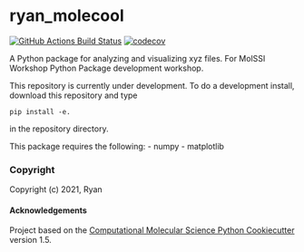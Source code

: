 ryan_molecool
==============================
[//]: # (Badges)
[![GitHub Actions Build Status](https://github.com/REPLACE_WITH_OWNER_ACCOUNT/ryan_molecool/workflows/CI/badge.svg)](https://github.com/REPLACE_WITH_OWNER_ACCOUNT/ryan_molecool/actions?query=workflow%3ACI)
[![codecov](https://codecov.io/gh/REPLACE_WITH_OWNER_ACCOUNT/ryan_molecool/branch/master/graph/badge.svg)](https://codecov.io/gh/REPLACE_WITH_OWNER_ACCOUNT/ryan_molecool/branch/master)


A Python package for analyzing and visualizing xyz files. For MolSSI Workshop Python Package development workshop.


This repository is currently under development. To do a development install, download this repository and type

`pip install -e.`

in the repository directory.


This package requires the following:
     - numpy
     - matplotlib

### Copyright

Copyright (c) 2021, Ryan


#### Acknowledgements
 
Project based on the 
[Computational Molecular Science Python Cookiecutter](https://github.com/molssi/cookiecutter-cms) version 1.5.
